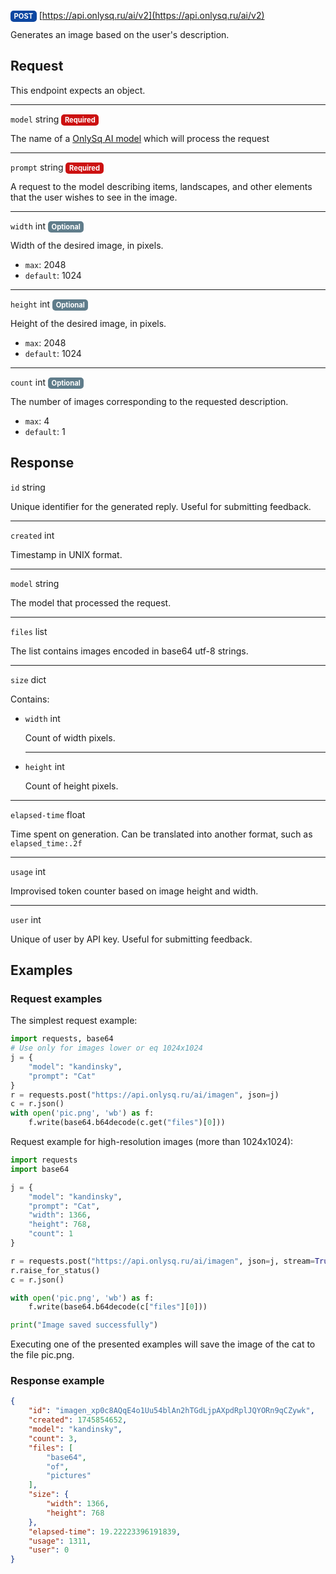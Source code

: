 <span style="color: white; background-color: #0d47a1; padding: 0.2em 0.5em; border-radius: 5px; font-size: 0.8em; font-weight: bold;">POST</span> [https://api.onlysq.ru/ai/v2](https://api.onlysq.ru/ai/v2)

Generates an image based on the user's description.

## Request
This endpoint expects an object.

---
`model` string <span style="color: white; background-color: #cc1111; padding: 0.2em 0.5em; border-radius: 5px; font-size: 0.8em; font-weight: bold;">Required</span>

The name of a [OnlySq AI model](/docs/models) which will process the request

---
`prompt` string <span style="color: white; background-color: #cc1111; padding: 0.2em 0.5em; border-radius: 5px; font-size: 0.8em; font-weight: bold;">Required</span>

A request to the model describing items, landscapes, and other elements that the user wishes to see in the image.

---
`width` int <span style="color: white; background-color: #607d8b; padding: 0.2em 0.5em; border-radius: 5px; font-size: 0.8em; font-weight: bold;">Optional</span>

Width of the desired image, in pixels.
- `max`: 2048
- `default`: 1024

---
`height` int <span style="color: white; background-color: #607d8b; padding: 0.2em 0.5em; border-radius: 5px; font-size: 0.8em; font-weight: bold;">Optional</span>

Height of the desired image, in pixels.
- `max`: 2048
- `default`: 1024

---
`count` int <span style="color: white; background-color: #607d8b; padding: 0.2em 0.5em; border-radius: 5px; font-size: 0.8em; font-weight: bold;">Optional</span>

The number of images corresponding to the requested description.
- `max`: 4
- `default`: 1

## Response

`id` string

Unique identifier for the generated reply. Useful for submitting feedback.

---
`created` int

Timestamp in UNIX format.

---
`model` string

The model that processed the request.

---
`files` list

The list contains images encoded in base64 utf-8 strings.

---
`size` dict

Contains:
- `width` int
  
  Count of width pixels.
  
  ---
- `height` int
  
  Count of height pixels.

---
`elapsed-time` float

Time spent on generation. Can be translated into another format, such as `elapsed_time:.2f`

---
`usage` int

Improvised token counter based on image height and width.

---
`user` int

Unique of user by API key. Useful for submitting feedback.

## Examples
### Request examples
The simplest request example:
```python
import requests, base64
# Use only for images lower or eq 1024x1024
j = {
    "model": "kandinsky",
    "prompt": "Cat"
}
r = requests.post("https://api.onlysq.ru/ai/imagen", json=j)
c = r.json()
with open('pic.png', 'wb') as f:
    f.write(base64.b64decode(c.get("files")[0]))
```

Request example for high-resolution images (more than 1024x1024):
```python
import requests
import base64

j = {
    "model": "kandinsky",
    "prompt": "Cat",
    "width": 1366,
    "height": 768,
    "count": 1
}

r = requests.post("https://api.onlysq.ru/ai/imagen", json=j, stream=True)
r.raise_for_status()
c = r.json()

with open('pic.png', 'wb') as f:
    f.write(base64.b64decode(c["files"][0]))

print("Image saved successfully")

```

Executing one of the presented examples will save the image of the cat to the file pic.png.
### Response example
```json
{
    "id": "imagen_xp0c8AQqE4o1Uu54blAn2hTGdLjpAXpdRplJQYORn9qCZywk",
    "created": 1745854652,
    "model": "kandinsky",
    "count": 3,
    "files": [
        "base64",
        "of",
        "pictures"
    ],
    "size": {
        "width": 1366,
        "height": 768
    },
    "elapsed-time": 19.22223396191839,
    "usage": 1311,
    "user": 0
}
```
